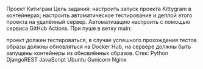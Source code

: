 Проект Китиграм
Цель задания:
настроить запуск проекта Kittygram в контейнерах;
настроить автоматическое тестирование и деплой этого проекта на удалённый сервер.
Автоматизацию настроить с помощью сервиса GitHub Actions. При пуше в ветку main:

проект должен тестироваться,
в случае успешного прохождения тестов образы должны обновляться на Docker Hub, на сервере должны быть запущены контейнеры из обновлённых образов.
Стек:
Python
DjangoREST
JavaScript
Ubuntu
Gunicorn
Nginx